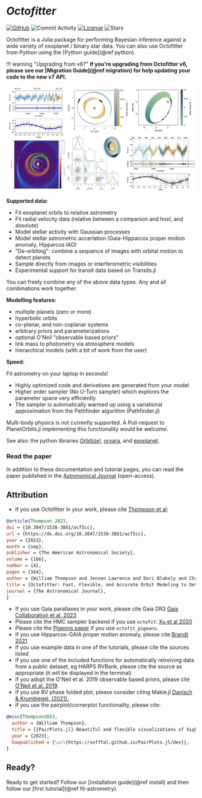 # *Octofitter*

[![GitHub](https://img.shields.io/badge/Code-GitHub-black.svg)](https://github.com/sefffal/Octofitter.jl)
![Commit Activity](https://img.shields.io/github/commit-activity/y/sefffal/Octofitter.jl)
[![License](https://img.shields.io/github/license/sefffal/Octofitter.jl)](https://github.com/sefffal/Octofitter.jl/blob/master/LICENSE)
![Stars](https://img.shields.io/github/stars/sefffal/Octofitter.jl)


Octofitter is a Julia package for performing Bayesian inference 
against a wide variety of exoplanet / binary star data.
You can also use Octofitter from Python using the [Python guide](@ref python).

!!! warning "Upgrading from v6?"
    **If you're upgrading from Octofitter v6, please see our [Migration Guide](@ref migration) for help updating your code to the new v7 API.**


![](assets/gallery.png)


**Supported data:**
* Fit exoplanet orbits to relative astrometry
* Fit radial velocity data (relative between a companion and host, and absolute)
* Model stellar activity with Gaussian processes
* Model stellar astrometric accerlation (Gaia-Hipparcos proper motion anomaly, Hipparcos IAD)
* "De-orbiting": combine a sequence of images with orbital motion to detect planets
* Sample directly from images or interferometric visibilities
* Experimental support for transit data based on Transits.jl

You can freely combine any of the above data types.  Any and all combinations work together.

**Modelling features:**
* multiple planets (zero or more)
* hyperbolic orbits
* co-planar, and non-coplanar systems
* arbitrary priors and parameterizations
* optional O'Neil "observable based priors"
* link mass to photometry via atmosphere models
* hierarchical models (with a bit of work from the user)

**Speed:**

Fit astrometry on your laptop in seconds!

* Highly optimized code and derivatives are generated from your model
* Higher order sampler (No U-Turn sampler) which explores the parameter space very efficiently 
* The sampler is automatically warmed up using a variational approximation from the Pathfinder algorithm (Pathfinder.jl) 

Multi-body physics is not currently supported. A Pull-request to PlanetOrbits.jl implementing this functionality would be welcome.

See also: the python libraries [Orbitize!](https://orbitize.readthedocs.io/en/latest/), [orvara](https://github.com/t-brandt/orvara), and [exoplanet](https://docs.exoplanet.codes/en/latest/).

### Read the paper
In addition to these documentation and tutorial pages, you can read the paper published in the [Astronomical Journal](https://dx.doi.org/10.3847/1538-3881/acf5cc) (open-access).

## Attribution
* If you use Octofitter in your work, please cite [Thompson et al](https://dx.doi.org/10.3847/1538-3881/acf5cc):
```bibtex
@article{Thompson_2023,
doi = {10.3847/1538-3881/acf5cc},
url = {https://dx.doi.org/10.3847/1538-3881/acf5cc},
year = {2023},
month = {sep},
publisher = {The American Astronomical Society},
volume = {166},
number = {4},
pages = {164},
author = {William Thompson and Jensen Lawrence and Dori Blakely and Christian Marois and Jason Wang and Mosé Giordano and Timothy Brandt and Doug Johnstone and Jean-Baptiste Ruffio and S. Mark Ammons and Katie A. Crotts and Clarissa R. Do Ó and Eileen C. Gonzales and Malena Rice},
title = {Octofitter: Fast, Flexible, and Accurate Orbit Modeling to Detect Exoplanets},
journal = {The Astronomical Journal},
}
```
* If you use Gaia parallaxes in your work, please cite Gaia DR3 [Gaia Collaboration et al. 2023](https://ui.adsabs.harvard.edu/abs/2023A&A...674A...1G)
* Please cite the HMC sampler backend if you use `octofit`: [Xu et al 2020](http://proceedings.mlr.press/v118/xu20a.html)
* Please cite the [Pigeons paper](https://arxiv.org/abs/2308.09769) if you use `octofit_pigeons`.
* If you use Hipparcos-GAIA proper motion anomaly, please cite [Brandt 2021](https://ui.adsabs.harvard.edu/abs/2021ApJS..254...42B)
* If you use example data in one of the tutorials, please cite the sources listed
* If you use one of the included functions for automatically retreiving data from a public dataset, eg HARPS RVBank, please cite the source as appropriate (it will be displayed in the terminal)
* If you adopt the O'Neil et al. 2019 observable based priors, please cite [O'Neil et al. 2019](https://ui.adsabs.harvard.edu/abs/2019AJ....158....4O).
* If you use RV phase folded plot, please consider citing Makie.jl [Danisch & Krumbiegel, (2021).](https://doi.org/10.21105/joss.03349)
* If you use the pairplot/cornerplot functionality, please cite:
```bibtex
@misc{Thompson2023,
  author = {William Thompson},
  title = {{PairPlots.jl} Beautiful and flexible visualizations of high dimensional data},
  year = {2023},
  howpublished = {\url{https://sefffal.github.io/PairPlots.jl/dev}},
}
```


## Ready?
Ready to get started? Follow our [installation guide](@ref install) and then follow our [first tutorial](@ref fit-astrometry).
